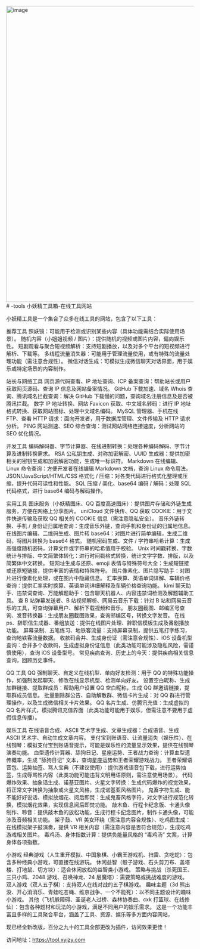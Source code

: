 <img width="1164" height="794" alt="image" src="https://github.com/user-attachments/assets/88a6bfda-2fdd-4c5a-b361-b5066340663b" /># -tools
小妖精工具箱-在线工具网站

小妖精工具是一个集合了众多在线工具的网站，包含了以下工具：

推荐工具
照妖镜：可能用于检测或识别某些内容（具体功能需结合实际使用场景）。
随机内容（小姐姐视频 / 图片）：提供随机的视频或图片内容，偏向娱乐性。
短剧观看与聚合短视频解析：支持短剧播放，以及对多个平台的短视频进行解析、下载等。
多线程流量消失器：可能用于管理流量使用，或有特殊的流量处理功能（需注意合规性）。
微信对话生成：可模拟生成微信聊天对话界面，用于娱乐或特定场景的内容制作。

站长与网络工具
网页源代码查看、IP 地址查询、ICP 备案查询：帮助站长或用户获取网页源码、查询 IP 信息及网站备案情况。
GitHub 下载加速、域名 Whois 查询、腾讯域名拦截查询：解决 GitHub 下载慢的问题，查询域名注册信息及是否被腾讯拦截。
数字 IP 地址转换、网站 Favicon 获取、中文域名转码：进行 IP 地址格式转换、获取网站图标、处理中文域名编码。
MySQL 管理器、手机在线 FTP、查看 HTTP 请求：面向开发者，用于数据库管理、文件传输及 HTTP 请求分析。
PING 网站测速、SEO 综合查询：测试网站网络连接速度，分析网站的 SEO 优化情况。

开发工具
编码解码器、字节计算器、在线进制转换：处理各种编码解码、字节计算及进制转换需求。
RSA 公私钥生成、对称加密解密、UUID 生成器：提供加密相关的密钥生成和加密解密功能，生成唯一标识符。
Markdown 在线编辑、Linux 命令查询：方便开发者在线编辑 Markdown 文档，查询 Linux 命令用法。
JSON/JavaScript/HTML/CSS 格式化 / 压缩：对各类代码进行格式化整理或压缩，提升代码可读性和性能。
SQL 压缩 / 美化、base64 编码 / 解码：处理 SQL 代码格式，进行 base64 编码与解码操作。

实用工具
图床服务（小妖精图床、QQ 百度高速图床）：提供图片存储和外链生成服务，方便在网络上分享图片。
uniCloud 文件快传、QQ 获取 COOKIE：用于文件快速传输及获取 QQ 相关的 COOKIE 信息（需注意隐私安全）。
音乐外链转换、手机 / 身份证归属地查询：生成音乐外链，查询手机和身份证的归属地信息。
在线图片编辑、二维码生成、图片转 base64：对图片进行简单编辑，生成二维码，将图片转换为 base64 格式。
随机密码生成、文件 / 字符串哈希计算：生成高强度随机密码，计算文件或字符串的哈希值用于校验。
Unix 时间戳转换、字数统计与排版、中文简繁体转化：进行时间戳格式转换，统计文字字数、排版，以及简繁体中文转换。
短网址生成与还原、emoji 表情与特殊符号大全：生成短链接或还原短链接，提供丰富的表情和特殊符号。
图片像素化、图片隐写助手：对图片进行像素化处理，或在图片中隐藏信息。
汇率换算、英语单词详解、车辆价格查询：提供汇率实时换算、英语单词详细解释及车辆价格查询功能。
kimi 聊天助手、违禁词查询、万能解题助手：包含聊天机器人、内容违禁词检测及解题辅助工具。
查 B 站弹幕发送者、B 站视频解析、网易云音乐下载：针对 B 站和网易云音乐的工具，可查询弹幕用户、解析下载视频和音乐。
朋友圈截图、邮编区号查询、发音转换器：生成朋友圈截图效果，查询邮编区号，转换文字发音。
在线 ps、辞职信生成器、番组放送：提供在线图片处理、辞职信模板生成及番剧播放功能。
屏幕录制、五笔练习、地铁客流量：支持屏幕录制，提供五笔打字练习，查询地铁客流量数据。
收款码合并、生成身份证（需注意合规性）、iOS 设备机型查询：合并多个收款码，生成虚拟身份证信息（此类功能可能涉及隐私风险，需谨慎使用），查询 iOS 设备型号。
常见疾病查询、历史上的今天：提供疾病相关信息查询，回顾历史事件。

QQ 工具
QQ 强制聊天、自定义在线机型、单向好友检测：用于 QQ 的特殊功能操作，如强制发起聊天、修改在线显示机型、检测单向好友。
设置空白昵称、生成加群链接、提取群成员：帮助用户设置 QQ 空白昵称，生成 QQ 群邀请链接，提取群成员信息。
批量删除群公告、自助解散群、微信卡片生成：对 QQ 群进行管理操作，以及生成微信相关卡片效果。
QQ 名片生成、仿腾讯充值：生成虚拟的 QQ 名片样式，模拟腾讯充值界面（此类功能可能用于娱乐，但需注意不要用于虚假信息传播）。

娱乐工具
在线语音合成、ASCII 艺术字生成、文章生成器：合成语音、生成 ASCII 艺术字、自动生成文章内容。
支付宝到账语音、让流量消失（娱乐性）、在线钢琴：模拟支付宝到账语音提示，可能是娱乐性的流量显示效果，提供在线钢琴演奏功能。
血型遗传计算器、舔狗日记、星座运势、王者战力查询：计算血型遗传概率，生成 “舔狗日记” 文本，查询星座运势和王者荣耀游戏战力。
王者荣耀语音包、运势抽签、骂人宝典（不建议使用）：提供游戏语音包下载，进行运势抽签，生成辱骂性内容（此类功能可能违背文明用语原则，需注意使用场景）。
代码爆炸效果、抽象话生成、诺基亚图片、火星文字转换：生成代码爆炸的视觉效果，将正常文字转换为抽象或火星文风格，生成诺基亚风格图片。
鬼畜字符生成、能不能好好说话、模拟放烟花、阅后即焚：生成鬼畜风格字符，对文字进行规范化转换，模拟烟花效果，实现信息阅后即焚功能。
敲木鱼、行程卡纪念版、卡通头像制作、聆音：提供敲木鱼的放松功能，生成行程卡纪念图片，制作卡通头像，可能涉及音频相关功能。
架子鼓、VR 美女环绕（需注意内容合规性）、吃鸡图生成：在线模拟架子鼓演奏，提供 VR 相关内容（需注意内容是否符合规范），生成吃鸡游戏相关图片。
毒鸡汤、身体指数计算：提供负能量风格的 “毒鸡汤” 文案，计算身体各项指数。

小游戏
经典游戏（人生重开模拟、中国象棋、小霸王游戏机、扫雷、贪吃蛇）：包含多种经典小游戏，可直接在线游玩。
休闲益智（骰子游戏、石头剪刀布、盖塔楼、打地鼠、切方块）：适合休闲放松的益智类小游戏。
策略与挑战（杀死国王、三只小鸡、2048 游戏、召唤神龙、24 层魔塔）：需要策略或挑战难度的游戏。
双人游戏（双人五子棋）：支持双人在线对战的五子棋游戏。
趣味主题（3d 熊出没、开心消消乐、青蛙吃苍蝇、维京战争、一个不能死）：以不同主题设计的趣味小游戏。
其他（飞机躲障碍、圣诞老人过桥、森林协奏曲、cxk 打篮球、在线修仙）：包含各种题材和玩法的小游戏，满足不同用户的娱乐需求。
这是一个功能丰富且多样的工具聚合平台，涵盖了工具、资源、娱乐等多方面内容网站，

现已经全新改版，百分之九十的工具全部更改为插件，访问效果更佳！

访问地址：https://tool.xyjzy.com
